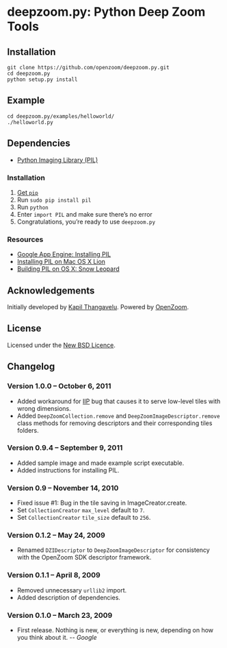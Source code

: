 # deepzoom.py: Python Deep Zoom Tools

## Installation

    git clone https://github.com/openzoom/deepzoom.py.git
    cd deepzoom.py
    python setup.py install

## Example

    cd deepzoom.py/examples/helloworld/
    ./helloworld.py

## Dependencies

- [Python Imaging Library (PIL)][pil]

### Installation

  1. [Get `pip`](http://www.pip-installer.org/en/latest/installing.html)
  2. Run `sudo pip install pil`
  3. Run `python`
  4. Enter `import PIL` and make sure there’s no error
  5. Congratulations, you’re ready to use `deepzoom.py`

### Resources

  - [Google App Engine: Installing PIL](http://code.google.com/appengine/docs/python/images/installingPIL.html)
  - [Installing PIL on Mac OS X Lion](http://bencrowder.net/blog/2011/08/installing-pil-on-lion/)
  - [Building PIL on OS X: Snow Leopard](http://bradmontgomery.blogspot.com/2010/02/building-pil-on-os-x-snow-leopard.html)


## Acknowledgements

Initially developed by [Kapil Thangavelu](mailto:kapil.foss@gmail.com).
Powered by [OpenZoom][].

## License

Licensed under the [New BSD Licence][bsd].

## Changelog

### Version 1.0.0 – October 6, 2011

  - Added workaround for [IIP][] bug that causes it to serve low-level tiles
    with wrong dimensions.
  - Added `DeepZoomCollection.remove` and `DeepZoomImageDescriptor.remove`
    class methods for removing descriptors and their corresponding tiles
    folders.

### Version 0.9.4 – September 9, 2011

  - Added sample image and made example script executable.
  - Added instructions for installing PIL.

### Version 0.9 – November 14, 2010

  - Fixed issue #1: Bug in the tile saving in ImageCreator.create.
  - Set `CollectionCreator` `max_level` default to `7`.
  - Set `CollectionCreator` `tile_size` default to `256`.

### Version 0.1.2 – May 24, 2009

  - Renamed `DZIDescriptor` to `DeepZoomImageDescriptor` for
    consistency with the OpenZoom SDK descriptor framework.

###  Version 0.1.1 – April 8, 2009

  - Removed unnecessary `urllib2` import.
  - Added description of dependencies.


### Version 0.1.0 – March 23, 2009

  - First release. Nothing is new, or everything is new,
    depending on how you think about it. -- *Google*


[bsd]: http://www.opensource.org/licenses/bsd-license.php
[pil]: http://www.pythonware.com/products/pil
[openzoom]: http://openzoom.org
[iip]: http://iipimage.sourceforge.net/
